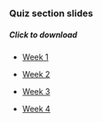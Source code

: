 ### Quiz section slides
##### Click to download

- [Week 1](/Genome373-2018/slides_site/week1.pdf)

- [Week 2](/Genome373-2018/slides_site/week2.pdf)

- [Week 3](/Genome373-2018/slides_site/week3.pdf)

- [Week 4](http://hpliner.github.io/Genome373-2018/slides_siteweek4.pdf)
